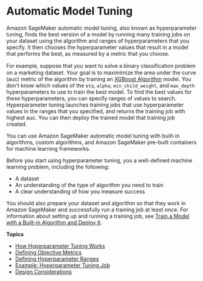 # Automatic Model Tuning<a name="automatic-model-tuning"></a>

Amazon SageMaker automatic model tuning, also known as hyperparameter tuning, finds the best version of a model by running many training jobs on your dataset using the algorithm and ranges of hyperparameters that you specify\. It then chooses the hyperparameter values that result in a model that performs the best, as measured by a metric that you choose\.

For example, suppose that you want to solve a binary classiﬁcation problem on a marketing dataset\. Your goal is to maximimize the area under the curve \(auc\) metric of the algorithm by training an [XGBoost Algorithm](xgboost.md) model\. You don't know which values of the `eta`, `alpha`, `min_child_weight`, and `max_depth` hyperparameters to use to train the best model\. To find the best values for these hyperparameters, you can specify ranges of values to search\. Hyperparameter tuning launches training jobs that use hyperparameter values in the ranges that you specified, and returns the training job with highest auc\. You can then deploy the trained model that training job created\.

You can use Amazon SageMaker automatic model tuning with built\-in algorithms, custom algorithms, and Amazon SageMaker pre\-built containers for machine learning frameworks\.

Before you start using hyperparameter tuning, you a well\-defined machine learning problem, including the following:
+ A dataset
+ An understanding of the type of algorithm you need to train
+ A clear understanding of how you measure success

You should also prepare your dataset and algorithm so that they work in Amazon SageMaker and successfully run a training job at least once\. For information about setting up and running a training job, see [Train a Model with a Built\-in Algorithm and Deploy It](ex1.md)\.

**Topics**
+ [How Hyperparameter Tuning Works](automatic-model-tuning-how-it-works.md)
+ [Defining Objective Metrics](automatic-model-tuning-define-metrics.md)
+ [Defining Hyperparameter Ranges](automatic-model-tuning-define-ranges.md)
+ [Example: Hyperparameter Tuning Job](automatic-model-tuning-ex.md)
+ [Design Considerations](automatic-model-tuning-considerations.md)
